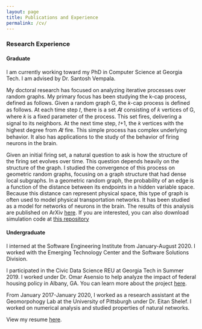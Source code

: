 ```yaml
---
layout: page
title: Publications and Experience
permalink: /cv/
---
```

<h3>Research Experience</h3>
<h4>Graduate</h4>
<p> I am currently working toward my PhD in Computer Science at Georgia Tech. I am advised by Dr. Santosh Vempala. </p>
<p>My doctoral research has focused on analyzing iterative processes over random graphs. My primary focus has been studying the k-cap process, defined as follows. Given a random graph G, the 𝑘-cap process is defined as follows. At each time step 𝑡, there is a set 𝐴𝑡 consisting of 𝑘 vertices of G, where 𝑘 is a fixed parameter of the process. This set fires, delivering a signal to its neighbors. At the next time step, 𝑡+1, the 𝑘 vertices with the highest degree from 𝐴𝑡 fire. This simple process has complex underlying behavior. It also has applications to the study of the behavior of firing neurons in the brain.</p>

<p>Given an initial firing set, a natural question to ask is how the structure of the firing set evolves over time. This question depends heavily on the structure of the graph. I studied the convergence of this process on geometric random graphs, focusing on a graph structure that had dense local subgraphs. In a geometric random graph, the probability of an edge is a function of the distance between its endpoints in a hidden variable space. Because this distance can represent physical space, this type of graph is often used to model physical transportation networks. It has been studied as a model for networks of neurons in the brain. The results of this analysis are published on ArXiv <a href=https://arxiv.org/abs/2203.12680>here</a>. If you are interested, you can also download simulation code at <a href=https://github.com/mirabelreid/Assemblies-Simulations>this repository </a>

<h4>Undergraduate</h4>
<p> I interned at the Software Engineering Institute from January-August 2020. I worked with the Emerging Technology Center and the Software Solutions Division.</p>
<p> I participated in the Civic Data Science REU at Georgia Tech in Summer 2019. I worked under Dr. Omar Asensio to help analyze the impact of federal housing policy in Albany, GA. You can learn more about the project <a href=https://civicdatascience.gatech.edu/project-blog/>here</a>.</p>
<p> From January 2017-January 2020, I worked as a research assistant at the Geomorpohogy Lab at the University of Pittsburgh under Dr. Eitan Shelef. I worked on numerical analysis and studied properties of natural networks.</p>

<p> View my resume <a href=https://github.com/mirabelreid/mirabelreid.github.io/raw/master/Reid-Resume-June-2022.pdf>here</a>. </p>
